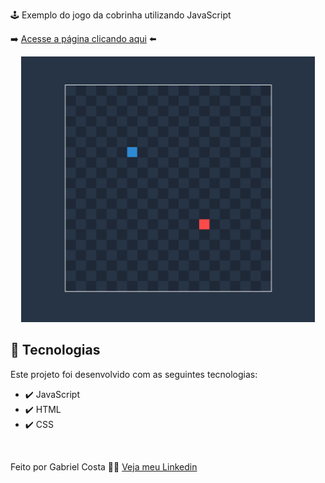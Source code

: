 🕹️ Exemplo do jogo da cobrinha utilizando JavaScript

➡️ [Acesse a página clicando aqui](https://gabrielcostarep.github.io/Snake-Game/) ⬅️

 <div align="center" >
  <img src="./Readme-gif.gif" alt="demo-mobile" height="425">
</div>

## 🚀 Tecnologias

Este projeto foi desenvolvido com as seguintes tecnologias:

- ✔️ JavaScript
- ✔️ HTML
- ✔️ CSS

<br>

Feito por Gabriel Costa 👋🏾 [Veja meu Linkedin](https://www.linkedin.com/in/gabrielcostadev/)
